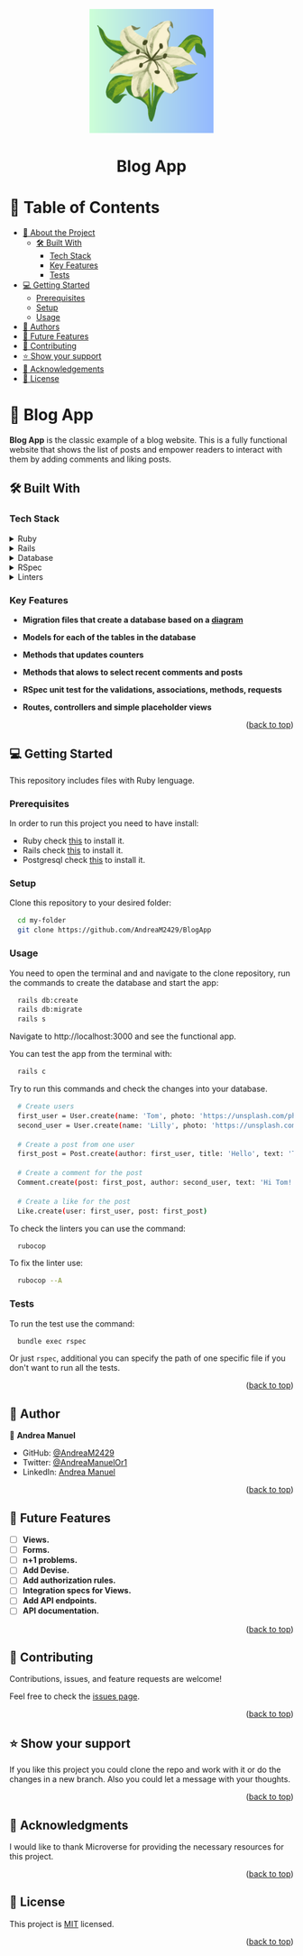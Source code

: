 <a name="readme-top"></a>
<div align="center">

  <img src=app/assets/images/logo.png width=220px>
  <h1><b>Blog App</b></h1>

</div>

# 📗 Table of Contents

- [📖 About the Project](#about-project)
  - [🛠 Built With](#built-with)
    - [Tech Stack](#tech-stack)
    - [Key Features](#key-features)
    - [Tests](#tests)
- [💻 Getting Started](#getting-started)
  - [Prerequisites](#prerequisites)
  - [Setup](#setup)
  - [Usage](#usage)
- [👥 Authors](#authors)
- [🔭 Future Features](#future-features)
- [🤝 Contributing](#contributing)
- [⭐️ Show your support](#support)
- [🙏 Acknowledgements](#acknowledgements)
- [📝 License](#license)

# 📖 Blog App <a name="about-project"></a>

**Blog App** is the classic example of a blog website. This is a fully functional website that shows the list of posts and empower readers to interact with them by adding comments and liking posts.

## 🛠 Built With <a name="built-with"></a>

### Tech Stack <a name="tech-stack"></a>

<details>
<summary>Ruby</summary>
  <ul>
    <li>
      <a href="https://www.ruby-lang.org/es/">Ruby</a>
    </li>
  </ul>
</details>

<details>
<summary>Rails</summary>
  <ul>
    <li>
      <a href="https://guides.rubyonrails.org/">Guides</a>
    </li>
  </ul>
</details>

<details>
<summary>Database</summary>
  <ul>
    <li><a href="https://www.postgresql.org/">PostgreSQL</a></li>
  </ul>
</details>

<details>
<summary>RSpec</summary>
  <ul>
    <li><a href="https://hackernoon.com/how-to-write-your-first-tests-using-rspec-in-rails-applications-hhfk2bqs">In Rails</a></li>
  </ul>
</details>

<details>
<summary>Linters</summary>
  <ul>
    <li><a href="https://github.com/microverseinc/linters-config/tree/master/ror">RoR linters</a></li>
  </ul>
</details>


### Key Features <a name="key-features"></a>

- **Migration files that create a database based on a [diagram](https://github.com/microverseinc/curriculum-rails/blob/main/blog-app/images/blog_app_erd_v1_1.png)**

- **Models for each of the tables in the database**

- **Methods that updates counters**

- **Methods that alows to select recent comments and posts**

- **RSpec unit test for the validations, associations, methods, requests**

- **Routes, controllers and simple placeholder views**


<p align="right">(<a href="#readme-top">back to top</a>)</p>

## 💻 Getting Started <a name="getting-started"></a>

This repository includes files with Ruby lenguage.

### Prerequisites

In order to run this project you need to have install:
- Ruby check [this](https://www.ruby-lang.org/en/) to install it.
- Rails check [this](https://www.postgresql.org/) to install it.
- Postgresql check [this](https://guides.rubyonrails.org/) to install it.

### Setup

Clone this repository to your desired folder:

```sh
  cd my-folder
  git clone https://github.com/AndreaM2429/BlogApp
```

### Usage

You need to open the terminal and and navigate to the clone repository, run the commands to create the database and start the app:

```sh
  rails db:create
  rails db:migrate
  rails s
```
Navigate to http://localhost:3000 and see the functional app.

You can test the app from the terminal with:

```sh
  rails c
```
Try to run this commands and check the changes into your database.

```sh
  # Create users
  first_user = User.create(name: 'Tom', photo: 'https://unsplash.com/photos/F_-0BxGuVvo', bio: 'Teacher from Mexico.')
  second_user = User.create(name: 'Lilly', photo: 'https://unsplash.com/photos/F_-0BxGuVvo', bio: 'Teacher from Poland.')

  # Create a post from one user
  first_post = Post.create(author: first_user, title: 'Hello', text: 'This is my first post')

  # Create a comment for the post
  Comment.create(post: first_post, author: second_user, text: 'Hi Tom!' )

  # Create a like for the post
  Like.create(user: first_user, post: first_post)
```

To check the linters you can use the command:

```sh
  rubocop
```

To fix the linter use: 

```sh
  rubocop --A
```

### Tests

To run the test use the command:

```sh
  bundle exec rspec
```

Or just `rspec`, additional you can specify the path of one specific file if you don't want to run all the tests.

<p align="right">(<a href="#readme-top">back to top</a>)</p>



## 👥 Author <a name="authors"></a>

👤 **Andrea Manuel**
- GitHub: [@AndreaM2429](https://github.com/AndreaM2429)
- Twitter: [@AndreaManuelOr1](https://twitter.com/AndreaManuelOr1)
- LinkedIn: [Andrea Manuel](https://www.linkedin.com/in/andreamanuel24/)

<p align="right">(<a href="#readme-top">back to top</a>)</p>



## 🔭 Future Features <a name="future-features"></a>

- [ ] **Views.**
- [ ] **Forms.**
- [ ] **n+1 problems.**
- [ ] **Add Devise.**
- [ ] **Add authorization rules.**
- [ ] **Integration specs for Views.**
- [ ] **Add API endpoints.**
- [ ] **API documentation.**

<p align="right">(<a href="#readme-top">back to top</a>)</p>



## 🤝 Contributing <a name="contributing"></a>

Contributions, issues, and feature requests are welcome!

Feel free to check the [issues page](../../issues/).

<p align="right">(<a href="#readme-top">back to top</a>)</p>



## ⭐️ Show your support <a name="support"></a>

If you like this project you could clone the repo and work with it or do the changes in a new branch. Also you could let a message with your thoughts.

<p align="right">(<a href="#readme-top">back to top</a>)</p>



## 🙏 Acknowledgments <a name="acknowledgements"></a>

I would like to thank Microverse for providing the necessary resources for this project.

<p align="right">(<a href="#readme-top">back to top</a>)</p>



## 📝 License <a name="license"></a>

This project is [MIT](./LICENSE) licensed.

<p align="right">(<a href="#readme-top">back to top</a>)</p>